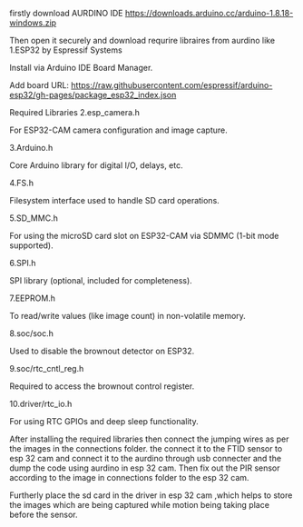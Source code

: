 firstly download AURDINO IDE 
https://downloads.arduino.cc/arduino-1.8.18-windows.zip

Then open it securely and download requrire libraires from aurdino
like
1.ESP32 by Espressif Systems

Install via Arduino IDE Board Manager.

Add board URL:
https://raw.githubusercontent.com/espressif/arduino-esp32/gh-pages/package_esp32_index.json


Required Libraries
2.esp_camera.h

For ESP32-CAM camera configuration and image capture.

3.Arduino.h

Core Arduino library for digital I/O, delays, etc.

4.FS.h

Filesystem interface used to handle SD card operations.

5.SD_MMC.h

For using the microSD card slot on ESP32-CAM via SDMMC (1-bit mode supported).

6.SPI.h

SPI library (optional, included for completeness).

7.EEPROM.h

To read/write values (like image count) in non-volatile memory.

8.soc/soc.h

Used to disable the brownout detector on ESP32.

9.soc/rtc_cntl_reg.h

Required to access the brownout control register.

10.driver/rtc_io.h

For using RTC GPIOs and deep sleep functionality.

After installing the required libraries then connect the jumping wires as per the images in the connections folder.
the connect it to the FTID sensor to esp 32 cam and connect it to the aurdino through usb connecter and the dump the code using aurdino in esp 32 cam.
Then  fix out the PIR sensor according to the image in connections folder to the esp 32 cam.

Furtherly place the sd card in the driver in esp 32 cam ,which helps to store the images which are being captured while motion being taking place before the sensor.
